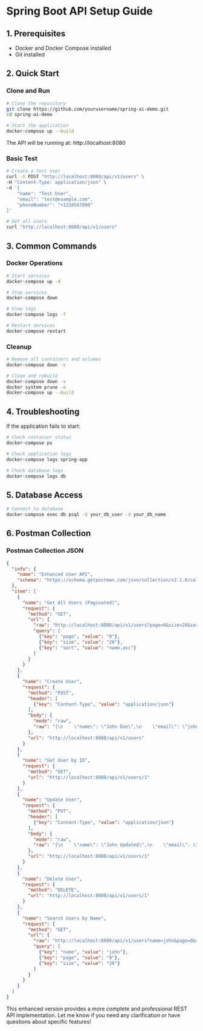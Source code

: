 # Spring Boot API Setup Guide

## 1. Prerequisites
- Docker and Docker Compose installed
- Git installed

## 2. Quick Start

### Clone and Run
```bash
# Clone the repository
git clone https://github.com/yourusername/spring-ai-demo.git
cd spring-ai-demo

# Start the application
docker-compose up --build
```

The API will be running at: http://localhost:8080

### Basic Test
```bash
# Create a test user
curl -X POST "http://localhost:8080/api/v1/users" \
-H "Content-Type: application/json" \
-d '{
    "name": "Test User",
    "email": "test@example.com",
    "phoneNumber": "+1234567890"
}'

# Get all users
curl "http://localhost:8080/api/v1/users"
```

## 3. Common Commands

### Docker Operations
```bash
# Start services
docker-compose up -d

# Stop services
docker-compose down

# View logs
docker-compose logs -f

# Restart services
docker-compose restart
```

### Cleanup
```bash
# Remove all containers and volumes
docker-compose down -v

# Clean and rebuild
docker-compose down -v
docker system prune -a
docker-compose up --build
```

## 4. Troubleshooting

If the application fails to start:
```bash
# Check container status
docker-compose ps

# Check application logs
docker-compose logs spring-app

# Check database logs
docker-compose logs db
```

## 5. Database Access
```bash
# Connect to database
docker-compose exec db psql -U your_db_user -d your_db_name
```

## 6. Postman Collection

### Postman Collection JSON
```json
{
  "info": {
    "name": "Enhanced User API",
    "schema": "https://schema.getpostman.com/json/collection/v2.1.0/collection.json"
  },
  "item": [
    {
      "name": "Get All Users (Paginated)",
      "request": {
        "method": "GET",
        "url": {
          "raw": "http://localhost:8080/api/v1/users?page=0&size=20&sort=name,asc",
          "query": [
            {"key": "page", "value": "0"},
            {"key": "size", "value": "20"},
            {"key": "sort", "value": "name,asc"}
          ]
        }
      }
    },
    {
      "name": "Create User",
      "request": {
        "method": "POST",
        "header": [
          {"key": "Content-Type", "value": "application/json"}
        ],
        "body": {
          "mode": "raw",
          "raw": "{\n    \"name\": \"John Doe\",\n    \"email\": \"john@example.com\",\n    \"phoneNumber\": \"+1234567890\"\n}"
        },
        "url": "http://localhost:8080/api/v1/users"
      }
    },
    {
      "name": "Get User by ID",
      "request": {
        "method": "GET",
        "url": "http://localhost:8080/api/v1/users/1"
      }
    },
    {
      "name": "Update User",
      "request": {
        "method": "PUT",
        "header": [
          {"key": "Content-Type", "value": "application/json"}
        ],
        "body": {
          "mode": "raw",
          "raw": "{\n    \"name\": \"John Updated\",\n    \"email\": \"john.updated@example.com\",\n    \"phoneNumber\": \"+1987654321\",\n    \"status\": \"ACTIVE\"\n}"
        },
        "url": "http://localhost:8080/api/v1/users/1"
      }
    },
    {
      "name": "Delete User",
      "request": {
        "method": "DELETE",
        "url": "http://localhost:8080/api/v1/users/1"
      }
    },
    {
      "name": "Search Users by Name",
      "request": {
        "method": "GET",
        "url": {
          "raw": "http://localhost:8080/api/v1/users?name=john&page=0&size=20",
          "query": [
            {"key": "name", "value": "john"},
            {"key": "page", "value": "0"},
            {"key": "size", "value": "20"}
          ]
        }
      }
    }
  ]
}
```

This enhanced version provides a more complete and professional REST API implementation. Let me know if you need any clarification or have questions about specific features! 